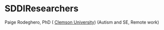 # SDDIResearchers
Paige Rodeghero, PhD ( [Clemson University](www.clemsonhfse.com)) (Autism and SE, Remote work)     
